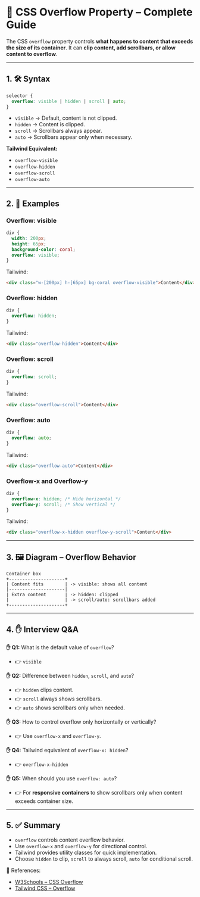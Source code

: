 # 📌 CSS Overflow Property – Complete Guide

The CSS `overflow` property controls **what happens to content that exceeds the size of its container**. It can **clip content, add scrollbars, or allow content to overflow**.

---

## 1. 🛠 Syntax

```css
selector {
  overflow: visible | hidden | scroll | auto;
}
```

* `visible` → Default, content is not clipped.
* `hidden` → Content is clipped.
* `scroll` → Scrollbars always appear.
* `auto` → Scrollbars appear only when necessary.

**Tailwind Equivalent:**

* `overflow-visible`
* `overflow-hidden`
* `overflow-scroll`
* `overflow-auto`

---

## 2. 🔹 Examples

### Overflow: visible

```css
div {
  width: 200px;
  height: 65px;
  background-color: coral;
  overflow: visible;
}
```

Tailwind:

```html
<div class="w-[200px] h-[65px] bg-coral overflow-visible">Content</div>
```

### Overflow: hidden

```css
div {
  overflow: hidden;
}
```

Tailwind:

```html
<div class="overflow-hidden">Content</div>
```

### Overflow: scroll

```css
div {
  overflow: scroll;
}
```

Tailwind:

```html
<div class="overflow-scroll">Content</div>
```

### Overflow: auto

```css
div {
  overflow: auto;
}
```

Tailwind:

```html
<div class="overflow-auto">Content</div>
```

### Overflow-x and Overflow-y

```css
div {
  overflow-x: hidden; /* Hide horizontal */
  overflow-y: scroll; /* Show vertical */
}
```

Tailwind:

```html
<div class="overflow-x-hidden overflow-y-scroll">Content</div>
```

---

## 3. 🖼 Diagram – Overflow Behavior

```
Container box
+---------------------+
| Content fits        | -> visible: shows all content
|---------------------|
| Extra content       | -> hidden: clipped
|                     | -> scroll/auto: scrollbars added
+---------------------+
```

---

## 4. ✋ Interview Q&A

**✋ Q1:** What is the default value of `overflow`?

* 👉 `visible`

**✋ Q2:** Difference between `hidden`, `scroll`, and `auto`?

* 👉 `hidden` clips content.
* 👉 `scroll` always shows scrollbars.
* 👉 `auto` shows scrollbars only when needed.

**✋ Q3:** How to control overflow only horizontally or vertically?

* 👉 Use `overflow-x` and `overflow-y`.

**✋ Q4:** Tailwind equivalent of `overflow-x: hidden`?

* 👉 `overflow-x-hidden`

**✋ Q5:** When should you use `overflow: auto`?

* 👉 For **responsive containers** to show scrollbars only when content exceeds container size.

---

## 5. ✅ Summary

* `overflow` controls content overflow behavior.
* Use `overflow-x` and `overflow-y` for directional control.
* Tailwind provides utility classes for quick implementation.
* Choose `hidden` to clip, `scroll` to always scroll, `auto` for conditional scroll.

🔗 References:

* [W3Schools – CSS Overflow](https://www.w3schools.com/css/css_overflow.asp)
* [Tailwind CSS – Overflow](https://tailwindcss.com/docs/overflow)

